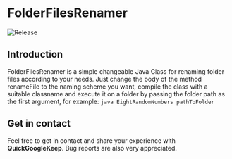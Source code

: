 # FolderFilesRenamer
![Release](https://img.shields.io/badge/Release-1.0.0-9cf)

## Introduction
FolderFilesRenamer is a simple changeable Java Class for renaming folder files according to your needs.
Just change the body of the method renameFile to the naming scheme you want, compile the class with a suitable classname and execute it on a folder by passing the folder path as the first argument, for example: `java EightRandomNumbers pathToFolder`

## Get in contact
Feel free to get in contact and share your experience with **QuickGoogleKeep**. Bug reports are also very appreciated.
